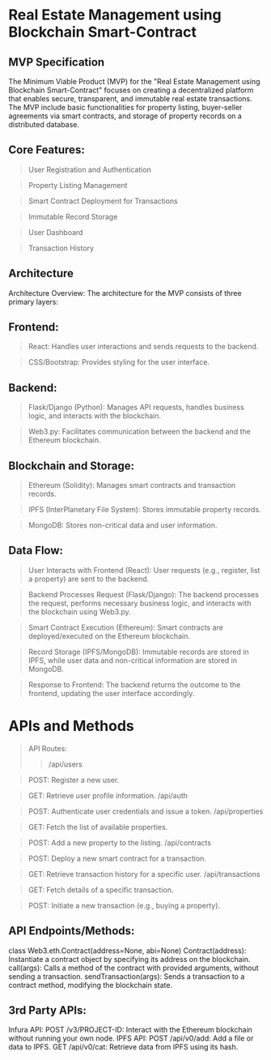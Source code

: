 # Real Estate Management using Blockchain Smart-Contract

## MVP Specification
The Minimum Viable Product (MVP) for the "Real Estate Management using Blockchain Smart-Contract" focuses on creating a decentralized platform that enables secure, transparent, and immutable real estate transactions. The MVP include basic functionalities for property listing, buyer-seller agreements via smart contracts, and storage of property records on a distributed database.
## Core Features:
> User Registration and Authentication

> Property Listing Management

> Smart Contract Deployment for Transactions

> Immutable Record Storage

> User Dashboard

> Transaction History

## Architecture
Architecture Overview:
The architecture for the MVP consists of three primary layers:
## Frontend:
> React: Handles user interactions and sends requests to the backend.

> CSS/Bootstrap: Provides styling for the user interface.

## Backend:
> Flask/Django (Python): Manages API requests, handles business logic, and interacts with the blockchain.

> Web3.py: Facilitates communication between the backend and the Ethereum blockchain.

## Blockchain and Storage:
> Ethereum (Solidity): Manages smart contracts and transaction records.

> IPFS (InterPlanetary File System): Stores immutable property records.

> MongoDB: Stores non-critical data and user information.

## Data Flow:
> User Interacts with Frontend (React): User requests (e.g., register, list a property) are sent to the backend.

> Backend Processes Request (Flask/Django): The backend processes the request, performs necessary business logic, and interacts with the blockchain using Web3.py.

> Smart Contract Execution (Ethereum): Smart contracts are deployed/executed on the Ethereum blockchain.

> Record Storage (IPFS/MongoDB): Immutable records are stored in IPFS, while user data and non-critical information are stored in MongoDB.

> Response to Frontend: The backend returns the outcome to the frontend, updating the user interface accordingly.

# APIs and Methods
> API Routes:
>> /api/users

> POST: Register a new user.

> GET: Retrieve user profile information.
/api/auth

> POST: Authenticate user credentials and issue a token.
/api/properties

> GET: Fetch the list of available properties.

> POST: Add a new property to the listing.
/api/contracts

> POST: Deploy a new smart contract for a transaction.

> GET: Retrieve transaction history for a specific user.
/api/transactions

> GET: Fetch details of a specific transaction.

> POST: Initiate a new transaction (e.g., buying a property).

## API Endpoints/Methods:
class Web3.eth.Contract(address=None, abi=None)
Contract(address): Instantiate a contract object by specifying its address on the blockchain.
call(args): Calls a method of the contract with provided arguments, without sending a transaction.
sendTransaction(args): Sends a transaction to a contract method, modifying the blockchain state.

## 3rd Party APIs:
Infura API:
POST /v3/PROJECT-ID: Interact with the Ethereum blockchain without running your own node.
IPFS API:
POST /api/v0/add: Add a file or data to IPFS.
GET /api/v0/cat: Retrieve data from IPFS using its hash.








